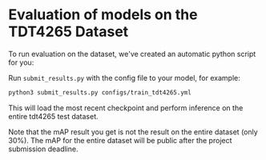 # Evaluation of models on the TDT4265 Dataset

To run evaluation on the dataset, we've created an automatic python script for you:

Run `submit_results.py` with the config file to your model, for example:
```bash
python3 submit_results.py configs/train_tdt4265.yml
```

This will load the most recent checkpoint and perform inference on the entire tdt4265 test dataset.

Note that the mAP result you get is not the result on the entire dataset (only 30%). The mAP for the entire dataset will be public after the project submission deadline.

